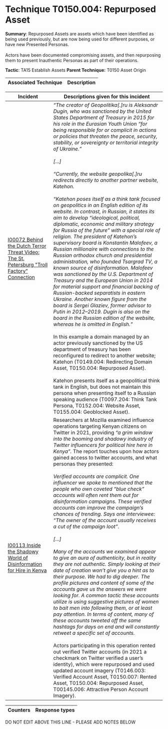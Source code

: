 # Technique T0150.004: Repurposed Asset

**Summary**: Repurposed Assets are assets which have been identified as being used previously, but are now being used for different purposes, or have new Presented Personas.<br><br>Actors have been documented compromising assets, and then repurposing them to present Inauthentic Personas as part of their operations.

**Tactic**: TA15 Establish Assets **Parent Technique:** T0150 Asset Origin


| Associated Technique | Description |
| --------- | ------------------------- |



| Incident | Descriptions given for this incident |
| -------- | -------------------- |
| [I00072 Behind the Dutch Terror Threat Video: The St. Petersburg "Troll Factory" Connection](../../generated_pages/incidents/I00072.md) | <I>“The creator of Geopolitika[.]ru is Aleksandr Dugin, who was sanctioned by the United States Department of Treasury in 2015 for his role in the Eurasian Youth Union “for being responsible for or complicit in actions or policies that threaten the peace, security, stability, or sovereignty or territorial integrity of Ukraine.”<br><br> [...]<br><br> “Currently, the website geopolika[.]ru redirects directly to another partner website, Katehon.<br><br> “Katehon poses itself as a think tank focused on geopolitics in an English edition of its website. In contrast, in Russian, it states its aim to develop “ideological, political, diplomatic, economic and military strategy for Russia of the future” with a special role of religion. The president of Katehon’s supervisory board is Konstantin Malofeev, a Russian millionaire with connections to the Russian orthodox church and presidential administration, who founded Tsargrad TV, a known source of disinformation. Malofeev was sanctioned by the U.S. Department of Treasury and the European Union in 2014 for material support and financial backing of Russian-backed separatists in eastern Ukraine. Another known figure from the board is Sergei Glaziev, former advisor to Putin in 2012–2019. Dugin is also on the board in the Russian edition of the website, whereas he is omitted in English.”</i><br><br>In this example a domain managed by an actor previously sanctioned by the US department of treasury has been reconfigured to redirect to another website; Katehon (T0149.004: Redirecting Domain Asset, T0150.004: Repurposed Asset).<br><br> Katehon presents itself as a geopolitical think tank in English, but does not maintain this persona when presenting itself to a Russian speaking audience (T0097.204: Think Tank Persona, T0152.004: Website Asset, T0155.004: Geoblocked Asset). |
| [I00113 Inside the Shadowy World of Disinformation for Hire in Kenya](../../generated_pages/incidents/I00113.md) | Researchers at Mozilla examined influence operations targeting Kenyan citizens on Twitter in 2021, providing <i>“a grim window into the booming and shadowy industry of Twitter influencers for political hire here in Kenya”.</i> The report touches upon how actors gained access to twitter accounts, and what personas they presented:<br><br><i>Verified accounts are complicit. One influencer we spoke to mentioned that the people who own coveted “blue check” accounts will often rent them out for disinformation campaigns. These verified accounts can improve the campaign’s chances of trending. Says one interviewee: “The owner of the account usually receives a cut of the campaign loot”.<br><br>[...]<br><br>Many of the accounts we examined appear to give an aura of authenticity, but in reality they are not authentic. Simply looking at their date of creation won’t give you a hint as to their purpose. We had to dig deeper. The profile pictures and content of some of the accounts gave us the answers we were looking for. A common tactic these accounts utilize is using suggestive pictures of women to bait men into following them, or at least pay attention. In terms of content, many of these accounts tweeted off the same hashtags for days on end and will constantly retweet a specific set of accounts.</i><br><br>Actors participating in this operation rented out verified Twitter accounts (in 2021 a checkmark on Twitter verified a user’s identity), which were repurposed and used updated account imagery (T0146.003: Verified Account Asset, T0150.007: Rented Asset, T0150.004: Repurposed Asset, T00145.006: Attractive Person Account Imagery). |



| Counters | Response types |
| -------- | -------------- |


DO NOT EDIT ABOVE THIS LINE - PLEASE ADD NOTES BELOW